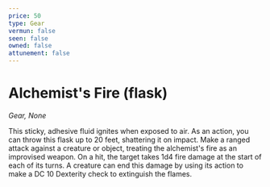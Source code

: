 ```yaml
---
price: 50
type: Gear
vermun: false
seen: false
owned: false
attunement: false
---
```

# Alchemist's Fire (flask)

*Gear, None*

This sticky, adhesive fluid ignites when exposed to air. As an action, you can throw this flask up to 20 feet, shattering it on impact. Make a ranged attack against a creature or object, treating the alchemist's fire as an improvised weapon. On a hit, the target takes 1d4 fire damage at the start of each of its turns. A creature can end this damage by using its action to make a DC 10 Dexterity check to extinguish the flames.